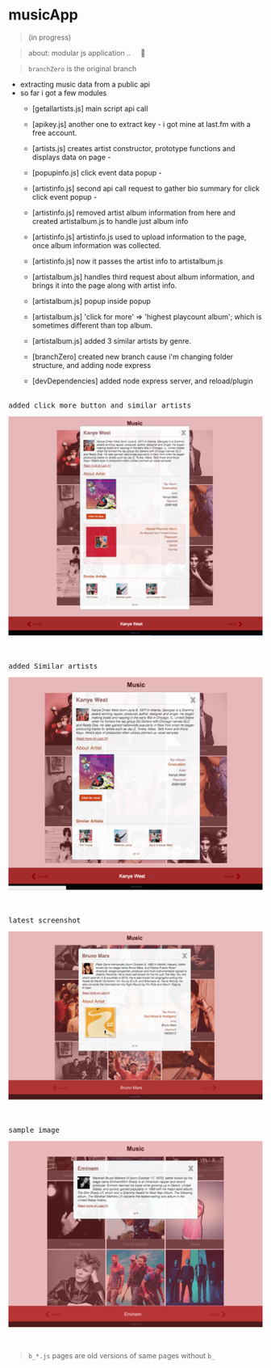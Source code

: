 # musicApp
> (in progress)

> about: modular js application ..  &nbsp; &nbsp;  :bug:

> `branchZero` is the original branch

- extracting music data from a public api
- so far i got a few modules 
    + [getallartists.js] main script api call
    + [apikey.js] another one to extract key -  i got mine at last.fm with a free account.
    + [artists.js] creates artist constructor, prototype functions and displays data on page -
    + [popupinfo.js] click event data popup -
    + [artistinfo.js] second api call request to gather bio summary for click click event popup -
    + [artistinfo.js] removed artist album information from here and created artistalbum.js to handle just album info
    + [artistinfo.js] artistinfo.js used to upload information to the page, once album information was collected.
    + [artistinfo.js] now it passes the artist info to artistalbum.js
    + [artistalbum.js] handles third request about album information, and brings it into the page along with artist info.
    + [artistalbum.js] popup inside popup
    + [artistalbum.js] 'click for more' => 'highest playcount album'; which is sometimes different than top album.      
    + [artistalbum.js] added 3 similar artists by genre.
    
    + [branchZero]     created new branch cause i'm changing folder structure, and adding node express 
    + [devDependencies] added node express server, and reload/plugin
    
    



<br/>
<kbd>added click more button and similar artists</kbd>
<br />

![](public/images/plusClickmore.png)

<br/>



<br/>
<kbd>added Similar artists</kbd>
<br />

![](public/images/plusSimilar.png)

<br/>








<br/>
<kbd>latest screenshot</kbd>
<br />

![](public/images/verylatest.png)

<br/>


<br/>
<kbd>sample image</kbd>
<br />

![](public/images/latest1.png)

<br/>



> `b_*.js` pages are old versions of same pages without `b_`




